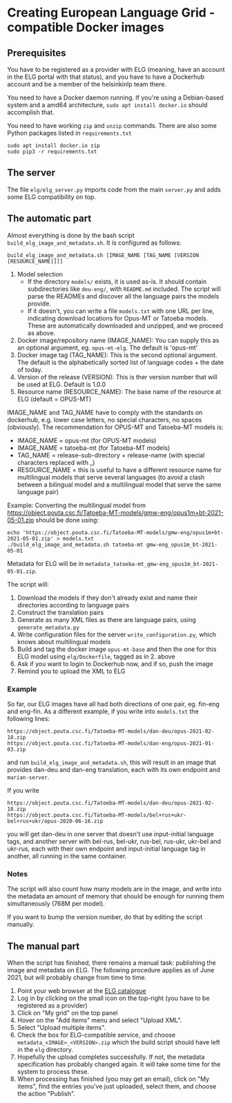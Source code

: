 # Creating European Language Grid -compatible Docker images

## Prerequisites

You have to be registered as a provider with ELG (meaning, have an account in the ELG portal with that status), and you have to have a Dockerhub account and be a member of the helsinkinlp team there.

You need to have a Docker daemon running. If you're using a Debian-based system and a amd64 architecture, `sudo apt install docker.io` should accomplish that.

You need to have working `zip` and `unzip` commands. There are also some Python packages listed in `requirements.txt`

```
sudo apt install docker.io zip
sudo pip3 -r requirements.txt
```

## The server

The file `elg/elg_server.py` imports code from the main `server.py` and adds some ELG compatibility on top.

## The automatic part

Almost everything is done by the bash script `build_elg_image_and_metadata.sh`. It is configured as follows:

```
build_elg_image_and_metadata.sh [IMAGE_NAME [TAG_NAME [VERSION [RESOURCE_NAME]]]]
```

1. Model selection
   * If the directory `models/` exists, it is used as-is. It should contain subdirectories like `deu-eng/`, with `README.md` included. The script will parse the READMEs and discover all the language pairs the models provide. 
   * If it doesn't, you can write a file `models.txt` with one URL per line, indicating download locations for Opus-MT or Tatoeba models. These are automatically downloaded and unzipped, and we proceed as above.
2. Docker image/repository name (IMAGE_NAME): You can supply this as an optional argument, eg. `opus-mt-elg`. The default is 'opus-mt'
3. Docker image tag (TAG_NAME): This is the second optional argument. The default is the alphabetically sorted list of language codes + the date of today.
4. Version of the release (VERSION): This is ther version number that will be used at ELG. Default is 1.0.0
5. Resource name (RESOURCE_NAME): The base name of the resource at ELG (default = OPUS-MT)

IMAGE_NAME and TAG_NAME have to comply with the standards on dockerhub, e.g. lower case letters, no special characters, no spaces (obviously). The recommendation for OPUS-MT and Tatoeba-MT models is:

* IMAGE_NAME = opus-mt (for OPUS-MT models)
* IMAGE_NAME = tatoeba-mt (for Tatoeba-MT models)
* TAG_NAME = release-sub-directory + release-name (with special characters replaced with _)
* RESOURCE_NAME = this is useful to have a different resource name for multilingual models that serve several languages (to avoid a clash between a bilingual model and a multilingual model that serve the same language pair)

Example: Converting the multilingual model from https://object.pouta.csc.fi/Tatoeba-MT-models/gmw-eng/opus1m+bt-2021-05-01.zip should be done using:

```
echo 'https://object.pouta.csc.fi/Tatoeba-MT-models/gmw-eng/opus1m+bt-2021-05-01.zip' > models.txt
./build_elg_image_and_metadata.sh tatoeba-mt gmw-eng_opus1m_bt-2021-05-01
```

Metadata for ELG will be in `metadata_tatoeba-mt_gmw-eng_opus1m_bt-2021-05-01.zip`.


The script will:

1. Download the models if they don't already exist and name their directories according to language pairs
2. Construct the translation pairs
3. Generate as many XML files as there are language pairs, using `generate_metadata.py`
4. Write configuration files for the server `write_configuration.py`, which knows about multilingual models
5. Build and tag the docker image `opus-mt-base` and then the one for this ELG model using `elg/Dockerfile`, tagged as in 2. above
6. Ask if you want to login to Dockerhub now, and if so, push the image
7. Remind you to upload the XML to ELG

### Example

So far, our ELG images have all had both directions of one pair, eg. fin-eng and eng-fin. As a different example, if you write into `models.txt` the following lines:

```
https://object.pouta.csc.fi/Tatoeba-MT-models/dan-deu/opus-2021-02-18.zip
https://object.pouta.csc.fi/Tatoeba-MT-models/dan-eng/opus-2021-01-03.zip
```

and run `build_elg_image_and_metadata.sh`, this will result in an image that provides dan-deu and dan-eng translation, each with its own endpoint and `marian-server`.

If you write

```
https://object.pouta.csc.fi/Tatoeba-MT-models/dan-deu/opus-2021-02-18.zip
https://object.pouta.csc.fi/Tatoeba-MT-models/bel+rus+ukr-bel+rus+ukr/opus-2020-06-16.zip
```

you will get dan-deu in one server that doesn't use input-initial language tags, and another server with bel-rus, bel-ukr, rus-bel, rus-ukr, ukr-bel and ukr-rus, each with their own endpoint and input-initial language tag in another, all running in the same container.

### Notes

The script will also count how many models are in the image, and write into the metadata an amount of memory that should be enough for running them simultaneously (768M per model).

If you want to bump the version number, do that by editing the script manually.

## The manual part

When the script has finished, there remains a manual task: publishing the image and metadata on ELG. The following procedure applies as of June 2021, but will probably change from time to time.

1. Point your web browser at the [ELG catalogue](https://live.european-language-grid.eu/catalogue/)
2. Log in by clicking on the small icon on the top-right (you have to be registered as a provider)
3. Click on "My grid" on the top panel
4. Hover on the "Add items" menu and select "Upload XML".
5. Select "Upload multiple items".
6. Check the box for ELG-compatible service, and choose `metadata_<IMAGE>_<VERSION>.zip` which the build script should have left in the `elg` directory.
7. Hopefully the upload completes successfully. If not, the metadata specification has probably changed again. It will take some time for the system to process these.
8. When processing has finished (you may get an email), click on "My items", find the entries you've just uploaded, select them, and choose the action "Publish".

